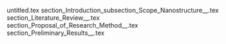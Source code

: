 untitled.tex
section_Introduction_subsection_Scope_Nanostructure__.tex
section_Literature_Review__.tex
section_Proposal_of_Research_Method__.tex
section_Preliminary_Results__.tex
